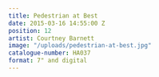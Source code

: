 ```yaml
---
title: Pedestrian at Best
date: 2015-03-16 14:55:00 Z
position: 12
artist: Courtney Barnett
image: "/uploads/pedestrian-at-best.jpg"
catalogue-number: HA037
format: 7" and digital
---
```


